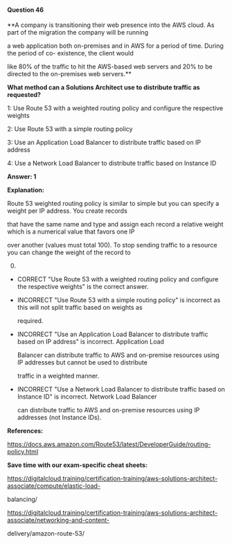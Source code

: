 #### Question  46


**A company is transitioning their web presence into the AWS cloud. As part of the migration the company will be running

a web application both on-premises and in AWS for a period of time. During the period of co- existence, the client would

like 80% of the traffic to hit the AWS-based web servers and 20% to be directed to the on-premises web servers.**


**What method can a Solutions Architect use to distribute traffic as requested?**


1: Use Route 53 with a weighted routing policy and configure the respective weights


2: Use Route 53 with a simple routing policy


3: Use an Application Load Balancer to distribute traffic based on IP address


4: Use a Network Load Balancer to distribute traffic based on Instance ID


**Answer: 1**


**Explanation:**


Route 53 weighted routing policy is similar to simple but you can specify a weight per IP address. You create records

that have the same name and type and assign each record a relative weight which is a numerical value that favors one IP

over another (values must total 100). To stop sending traffic to a resource you can change the weight of the record to


0.


- CORRECT "Use Route 53 with a weighted routing policy and configure the respective weights" is the correct answer.


- INCORRECT "Use Route 53 with a simple routing policy" is incorrect as this will not split traffic based on weights as

  required.


- INCORRECT "Use an Application Load Balancer to distribute traffic based on IP address" is incorrect. Application Load

  Balancer can distribute traffic to AWS and on-premise resources using IP addresses but cannot be used to distribute

  traffic in a weighted manner.


- INCORRECT "Use a Network Load Balancer to distribute traffic based on Instance ID" is incorrect. Network Load Balancer

  can distribute traffic to AWS and on-premise resources using IP addresses (not Instance IDs).


**References:**


https://docs.aws.amazon.com/Route53/latest/DeveloperGuide/routing-policy.html


**Save time with our exam-specific cheat sheets:**


https://digitalcloud.training/certification-training/aws-solutions-architect-associate/compute/elastic-load-

balancing/


https://digitalcloud.training/certification-training/aws-solutions-architect-associate/networking-and-content-

delivery/amazon-route-53/

